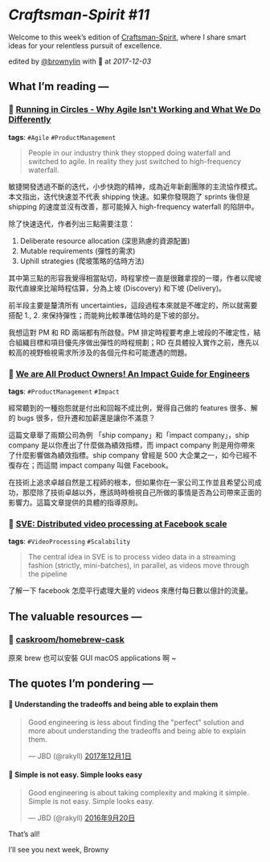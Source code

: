 # *Craftsman-Spirit #11*

Welcome to this week’s edition of [Craftsman-Spirit](https://tinyletter.com/craftsman-spirit), where I share smart ideas for your relentless pursuit of excellence.

edited by [@brownylin](https://twitter.com/brownylin) with 💖 at *2017-12-03*


## **What I’m reading —**

### 🔖 [Running in Circles - Why Agile Isn't Working and What We Do Differently](https://m.signalvnoise.com/running-in-circles-aae73d79ce19)

**tags**: `#Agile` `#ProductManagement`

> People in our industry think they stopped doing waterfall and switched to agile. In reality they just switched to high-frequency waterfall.

敏捷開發透過不斷的迭代，小步快跑的精神，成為近年新創團隊的主流協作模式。本文指出，迭代快速並不代表 shipping 快速。如果你發現跑了 sprints 後但是 shipping 的速度並沒有改善，那可能掉入 high-frequency waterfall 的陷阱中。

除了快速迭代，作者列出三點需要注意：

1. Deliberate resource allocation (深思熟慮的資源配置)
2. Mutable requirements (彈性的需求)
3. Uphill strategies (爬坡策略的估時方法)

其中第三點的形容我覺得相當貼切，時程掌控一直是很難拿捏的一環，作者以爬坡取代直線來比喻時程估算，分為上坡 (Discovery) 和下坡 (Delivery)。

前半段主要是釐清所有 uncertainties，這段過程本來就是不確定的，所以就需要搭配 1., 2. 來保持彈性；而能夠比較準確估時的是下坡的部分。

我想這對 PM 和 RD 兩端都有所啟發。PM 排定時程要考慮上坡段的不確定性，結合組織目標和項目優先序做出彈性的時程規劃；RD 在具體投入實作之前，應先以較高的視野檢視需求所涉及的各個元件和可能遭遇的問題。

### 🔖 [We are All Product Owners! An Impact Guide for Engineers](https://medium.com/@erand/we-are-all-product-owners-an-impact-guide-for-engineers-76a2b4342c74)

**tags**: `#ProductManagement` `#Impact`

經常聽到的一種抱怨就是付出和回報不成比例，覺得自己做的 features 很多、解的 bugs 很多，但升遷和加薪還是讓你不滿意？

這篇文章舉了兩類公司為例 「ship company」和「impact company」，ship company 是以你產出了什麼做為績效指標，而 impact company 則是用你帶來了什麼影響做為績效指標。ship company 曾經是 500 大企業之一，如今已經不復存在；而這間 impact company 叫做 Facebook。

在技術上追求卓越自然是工程師的根本，但如果你在一家公司工作並且希望公司成功，那麼除了技術卓越以外，應該時時檢視自己所做的事情是否為公司帶來正面的影響力。這篇文章提供的具體的指導原則。

### 🔖 [SVE: Distributed video processing at Facebook scale](https://blog.acolyer.org/2017/11/27/sve-distributed-video-processing-at-facebook-scale/)

**tags**: `#VideoProcessing` `#Scalability`

> The central idea in SVE is to process video data in a streaming fashion (strictly, mini-batches), in parallel, as videos move through the pipeline


了解一下 facebook 怎麼平行處理大量的 videos 來應付每日數以億計的流量。 

## **The valuable resources —**

### 🔦 [caskroom/homebrew-cask](https://github.com/caskroom/homebrew-cask)

原來 brew 也可以安裝 GUI macOS applications 啊 ~

## **The quotes I’m pondering —**

#### 📌 Understanding the tradeoffs and being able to explain them

<blockquote class="twitter-tweet" data-lang="zh-tw"><p lang="en" dir="ltr">Good engineering is less about finding the &quot;perfect&quot; solution and more about understanding the tradeoffs and being able to explain them.</p>&mdash; JBD (@rakyll) <a href="https://twitter.com/rakyll/status/936632838777999360?ref_src=twsrc%5Etfw">2017年12月1日</a></blockquote>

#### 📌 Simple is not easy. Simple looks easy

<blockquote class="twitter-tweet" data-conversation="none" data-lang="zh-tw"><p lang="en" dir="ltr">Good engineering is about taking complexity and making it simple. Simple is not easy. Simple looks easy.</p>&mdash; JBD (@rakyll) <a href="https://twitter.com/rakyll/status/778284310386192384?ref_src=twsrc%5Etfw">2016年9月20日</a></blockquote>


That’s all!

I’ll see you next week, Browny
